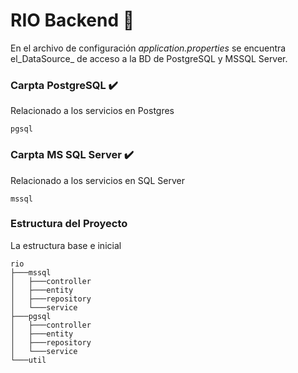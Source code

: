 # RIO Backend 🚀

En el archivo de configuración _application.properties_ se encuentra el_DataSource_ de acceso a la BD de PostgreSQL y MSSQL Server.

### Carpta PostgreSQL ✔️

Relacionado a los servicios en Postgres

```
pgsql
```

### Carpta MS SQL Server ✔️

Relacionado a los servicios en SQL Server

```
mssql
```

### Estructura del Proyecto

La estructura base e inicial

```
rio
├───mssql
│   ├───controller
│   ├───entity
│   ├───repository
│   └───service
├───pgsql
│   ├───controller
│   ├───entity
│   ├───repository
│   └───service
└───util
```